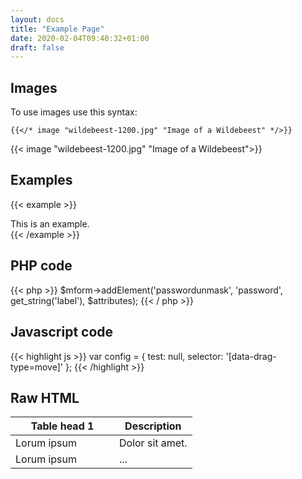 ```yaml
---
layout: docs
title: "Example Page"
date: 2020-02-04T09:40:32+01:00
draft: false
---
```


## Images

To use images use this syntax:

```
{{</* image "wildebeest-1200.jpg" "Image of a Wildebeest" */>}}
```

{{< image "wildebeest-1200.jpg" "Image of a Wildebeest">}}

## Examples

{{< example >}}
<div class="myclass">
	This is an example.
</div>
{{< /example >}}

## PHP code

{{< php >}}
	$mform->addElement('passwordunmask', 'password', get_string('label'), $attributes);
{{< / php >}}

## Javascript code

{{< highlight js >}}
var config = {
    test: null,
    selector: '[data-drag-type=move]'
};
{{< /highlight >}}

## Raw HTML

<table class="table">
  <thead>
    <tr>
      <th style="width: 150px;">Table head 1</th>
      <th>Description</th>
    </tr>
  </thead>
  <tbody>
    <tr>
      <td>Lorum ipsum</td>
      <td>Dolor sit amet.</td>
    </tr>
    <tr>
      <td>Lorum ipsum</td>
      <td>...</td>
    </tr>
  </tbody>
</table>